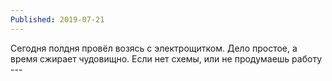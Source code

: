 ```yaml
---
Published: 2019-07-21
---
```


Сегодня полдня провёл возясь с электрощитком. Дело простое, а время сжирает чудовищно. Если нет схемы, или не продумаешь работу --- 
<!--stackedit_data:
eyJoaXN0b3J5IjpbMTExNTI0MDAxMywtMzk0NDA4NTM0LDEzNT
IwMDI0NDJdfQ==
-->